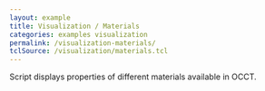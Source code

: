 ```yaml
---
layout: example
title: Visualization / Materials
categories: examples visualization
permalink: /visualization-materials/
tclSource: /visualization/materials.tcl
---
```


Script displays properties of different materials available in OCCT.
